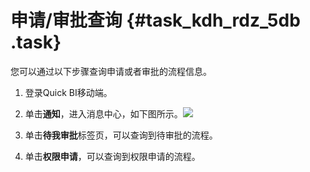 # 申请/审批查询 {#task_kdh_rdz_5db .task}

您可以通过以下步骤查询申请或者审批的流程信息。

1.   登录Quick BI移动端。 
2.   单击**通知**，进入消息中心，如下图所示。![](http://static-aliyun-doc.oss-cn-hangzhou.aliyuncs.com/assets/img/9185/1609_zh-CN.png)

 
3.   单击**待我审批**标签页，可以查询到待审批的流程。 
4.   单击**权限申请**，可以查询到权限申请的流程。 

